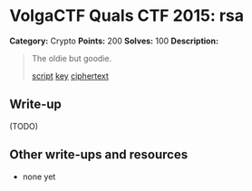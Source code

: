 # VolgaCTF Quals CTF 2015: rsa

**Category:** Crypto
**Points:** 200
**Solves:** 100
**Description:**

> The oldie but goodie.
> 
> [script](http://files.2015.volgactf.ru/rsa/decryptor.py)
> [key](http://files.2015.volgactf.ru/rsa/key.public)
> [ciphertext](http://files.2015.volgactf.ru/rsa/ciphertext.bin)

## Write-up

(TODO)

## Other write-ups and resources

* none yet
